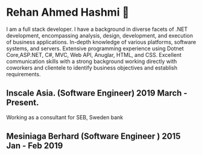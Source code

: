 # Rehan Ahmed Hashmi 👋
I am a full stack developer. I have a background in diverse facets of .NET development, encompassing analysis, design, development, and execution of business applications.
In-depth knowledge of various platforms, software systems, and servers.
Extensive programming experience using Dotnet Core,ASP.NET, C#, MVC, Web API, Anuglar, HTML, and CSS.
Excellent communication skills with a strong background working directly with coworkers and clientele to identify business objectives and establish requirements.


## Inscale Asia. (Software Engineer) 2019 March - Present.
Working as a consultant for SEB, Sweden bank

## Mesiniaga Berhard (Software Engineer ) 2015 Jan - Feb 2019



<!--
**reyanahmedhashmi/reyanahmedhashmi** is a ✨ _special_ ✨ repository because its `README.md` (this file) appears on your GitHub profile.

Here are some ideas to get you started:

- 🔭 I’m currently working on ...
- 🌱 I’m currently learning ...
- 👯 I’m looking to collaborate on ...
- 🤔 I’m looking for help with ...
- 💬 Ask me about ...
- 📫 How to reach me: ...
- 😄 Pronouns: ...
- ⚡ Fun fact: ...
-->
